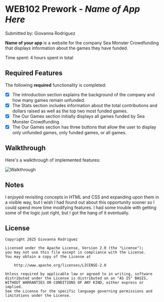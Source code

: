 # WEB102 Prework - *Name of App Here*

Submitted by: Giovanna Rodriguez

**Name of your app** is a website for the company Sea Monster Crowdfunding that displays information about the games they have funded.

Time spent: 4 hours spent in total

## Required Features

The following **required** functionality is completed:

* [X] The introduction section explains the background of the company and how many games remain unfunded.
* [X] The Stats section includes information about the total contributions and dollars raised as well as the top two most funded games.
* [X] The Our Games section initially displays all games funded by Sea Monster Crowdfunding
* [X] The Our Games section has three buttons that allow the user to display only unfunded games, only funded games, or all games.

## Walkthrough

Here's a walkthrough of implemented features:

![Walkthrough](assets/walkthru.gif)

## Notes

I enjoyed revisiting concepts in HTML and CSS and expanding upon them in a visible way, but I wish I had found out about this opportunity sooner so I could spend more time modifying features. I had some trouble with getting some of the logic just right, but I got the hang of it eventually.

## License

    Copyright 2025 Giovanna Rodriguez

    Licensed under the Apache License, Version 2.0 (the "License");
    you may not use this file except in compliance with the License.
    You may obtain a copy of the License at

        http://www.apache.org/licenses/LICENSE-2.0

    Unless required by applicable law or agreed to in writing, software
    distributed under the License is distributed on an "AS IS" BASIS,
    WITHOUT WARRANTIES OR CONDITIONS OF ANY KIND, either express or implied.
    See the License for the specific language governing permissions and
    limitations under the License.
